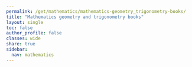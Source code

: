 ```yaml
---
permalink: /get/mathematics/mathematics-geometry_trigonometry-books/
title: "Mathematics geometry and trigonometry books"
layout: single
toc: false
author_profile: false
classes: wide
share: true
sidebar:
  nav: mathematics
---
```


